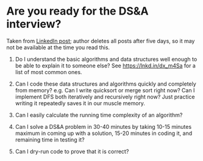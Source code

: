 # Are you ready for the DS&A interview?

Taken from [LinkedIn post](https://www.linkedin.com/posts/hasankhan_here-is-how-we-can-evaluate-ourselves-if-activity-6697548483714527232-GfU1); author deletes all posts after five days, so it may not be available at the time you read this.

1. Do I understand the basic algorithms and data structures well enough to be able to explain it to someone else?  See https://lnkd.in/dx_m4Sa for a list of most common ones.

2. Can I code these data structures and algorithms quickly and completely from memory?  e.g. Can I write quicksort or merge sort right now? Can I implement DFS both iteratively and recursively right now?  Just practice writing it repeatedly saves it in our muscle memory.

3. Can I easily calculate the running time complexity of an algorithm?

4. Can I solve a DS&A problem in 30-40 minutes by taking 10-15 minutes maximum in coming up with a solution, 15-20 minutes in coding it, and remaining time in testing it?

5. Can I dry-run code to prove that it is correct?